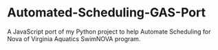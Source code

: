 # Automated-Scheduling-GAS-Port
A JavaScript port of my Python project to help Automate Scheduling for Nova of Virginia Aquatics SwimNOVA program.
